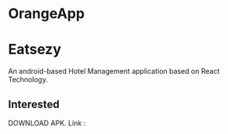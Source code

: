 # OrangeApp

# Eatsezy
An android-based Hotel Management application based on React Technology.

## Interested
DOWNLOAD APK. Link : 
